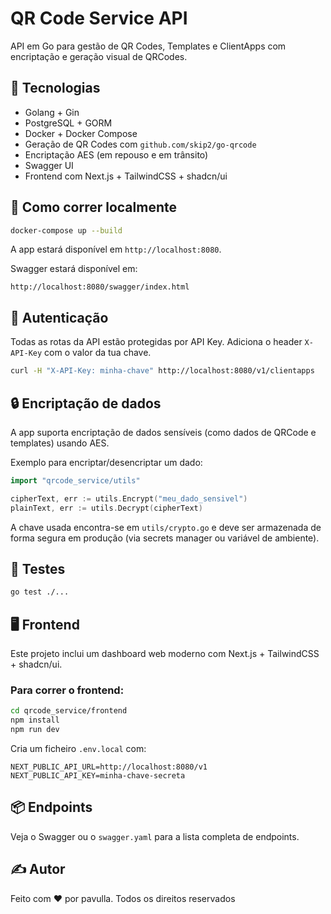 # QR Code Service API

API em Go para gestão de QR Codes, Templates e ClientApps com encriptação e geração visual de QRCodes.

## 🔧 Tecnologias
- Golang + Gin
- PostgreSQL + GORM
- Docker + Docker Compose
- Geração de QR Codes com `github.com/skip2/go-qrcode`
- Encriptação AES (em repouso e em trânsito)
- Swagger UI
- Frontend com Next.js + TailwindCSS + shadcn/ui

## 🚀 Como correr localmente

```bash
docker-compose up --build
```

A app estará disponível em `http://localhost:8080`.

Swagger estará disponível em:
```
http://localhost:8080/swagger/index.html
```

## 🔐 Autenticação

Todas as rotas da API estão protegidas por API Key.
Adiciona o header `X-API-Key` com o valor da tua chave.

```bash
curl -H "X-API-Key: minha-chave" http://localhost:8080/v1/clientapps
```

## 🔒 Encriptação de dados

A app suporta encriptação de dados sensíveis (como dados de QRCode e templates) usando AES.

Exemplo para encriptar/desencriptar um dado:

```go
import "qrcode_service/utils"

cipherText, err := utils.Encrypt("meu_dado_sensivel")
plainText, err := utils.Decrypt(cipherText)
```

A chave usada encontra-se em `utils/crypto.go` e deve ser armazenada de forma segura em produção (via secrets manager ou variável de ambiente).

## 🧪 Testes

```bash
go test ./...
```

## 🖥️ Frontend

Este projeto inclui um dashboard web moderno com Next.js + TailwindCSS + shadcn/ui.

### Para correr o frontend:

```bash
cd qrcode_service/frontend
npm install
npm run dev
```

Cria um ficheiro `.env.local` com:

```
NEXT_PUBLIC_API_URL=http://localhost:8080/v1
NEXT_PUBLIC_API_KEY=minha-chave-secreta
```

## 📦 Endpoints

Veja o Swagger ou o `swagger.yaml` para a lista completa de endpoints.

## ✍️ Autor
Feito com ❤️ por pavulla. Todos os direitos reservados
